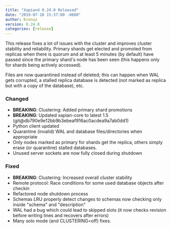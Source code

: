 ```yaml
---
title: "Xapiand 0.24.0 Released"
date: "2019-07-10 15:37:00 -0600"
author: Kronuz
version: 0.24.0
categories: [release]
---
```


This release fixes a lot of issues with the cluster and improves cluster
stability and reliability. Primary shards get elected and promoted from replicas
when there is quorum and at least 5 minutes (by default) have passed since the
primary shard's node has been seen (this happens only for shards being actively
accessed).

Files are now quarantined instead of deleted; this can happen when WAL gets
corrupted, a stalled replica database is detected (not marked as replica but
with a copy of the database), etc.


### Changed
- **BREAKING**: Clustering: Added primary shard promotions
- **BREAKING**: Updated xapian-core to latest 1.5 (git@db790e9e12bb9b3ebeaf916ac0acdea9a7ab0dd1)
- Python client updated
- Quarantine (invalid) WAL and database files/directories when appropriate
- Only nodes marked as primary for shards get the replica, others simply erase
  (or quarantine) stalled databases.
- Unused server sockets are now fully closed during shutdown

### Fixed
- **BREAKING**: Clustering: Increased overall cluster stability
- Remote protocol: Race conditions for some used database objects after checkin
- Refactored node shutdown process
- Schemas LRU properly detect changes to schemas now checking only inside
  "schema" and "description"
- WAL had a bug which could lead to skipped slots (it now checks revision before
  writing lines and recovers after errors)
- Many solo mode (and CLUSTERING=off) fixes.
